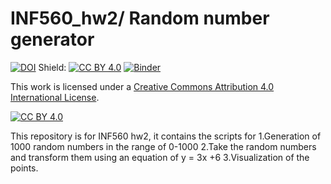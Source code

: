 # INF560_hw2/ Random number generator

[![DOI](https://zenodo.org/badge/297318397.svg)](https://zenodo.org/badge/latestdoi/297318397)
Shield: [![CC BY 4.0][cc-by-shield]][cc-by]
[![Binder](https://mybinder.org/badge_logo.svg)](https://mybinder.org/v2/gh/charlesxin97/INF560_hw2/master?filepath=HW2.ipynb)

This work is licensed under a
[Creative Commons Attribution 4.0 International License][cc-by].

[![CC BY 4.0][cc-by-image]][cc-by]

[cc-by]: http://creativecommons.org/licenses/by/4.0/
[cc-by-image]: https://i.creativecommons.org/l/by/4.0/88x31.png
[cc-by-shield]: https://img.shields.io/badge/License-CC%20BY%204.0-lightgrey.svg

This repository is for INF560 hw2, it contains the scripts for 
1.Generation of 1000 random numbers in the range of 0-1000 
2.Take the random numbers and transform them using an equation of y = 3x +6
3.Visualization of the points.
